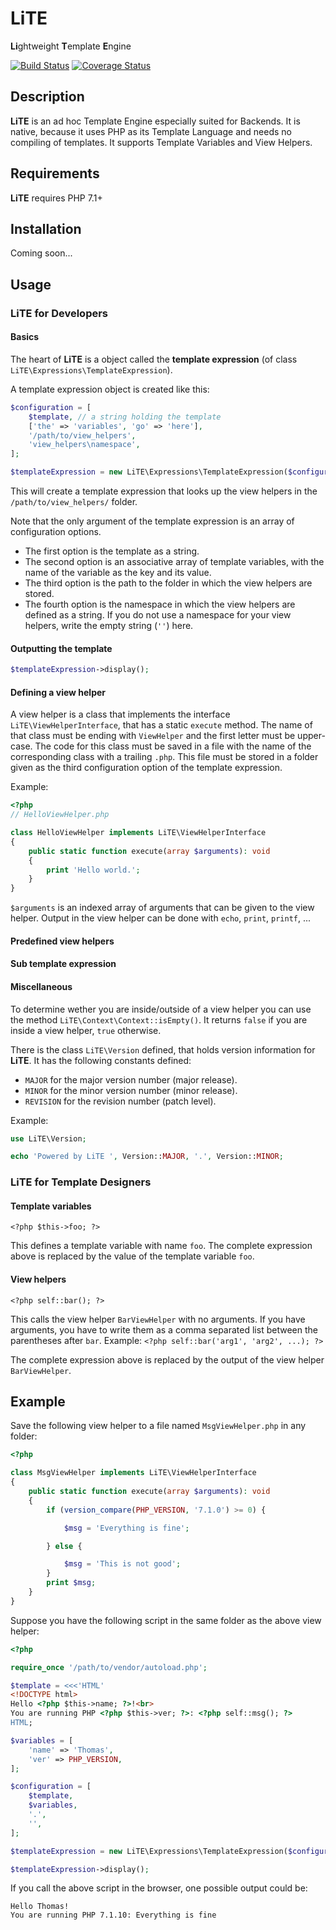 LiTE
====
**Li**ghtweight **T**emplate **E**ngine

[![Build Status](https://travis-ci.org/tpawl/LiTE.svg?branch=master)](https://travis-ci.org/tpawl/LiTE)
[![Coverage Status](https://coveralls.io/repos/github/tpawl/LiTE/badge.svg)](https://coveralls.io/github/tpawl/LiTE)

Description
-----------

**LiTE** is an ad hoc Template Engine especially suited for Backends.
It is native, because it uses PHP as its Template Language and needs no compiling of templates.
It supports Template Variables and View Helpers.

Requirements
------------

**LiTE** requires PHP 7.1+

Installation
------------

Coming soon...

Usage
-----

### LiTE for Developers

#### Basics

The heart of **LiTE** is a object called the **template expression** (of class `LiTE\Expressions\TemplateExpression`).

A template expression object is created like this:

```php
$configuration = [
    $template, // a string holding the template
    ['the' => 'variables', 'go' => 'here'],
    '/path/to/view_helpers',
    'view_helpers\namespace',
];

$templateExpression = new LiTE\Expressions\TemplateExpression($configuration);
```
This will create a template expression that looks up the view helpers in the `/path/to/view_helpers/` folder.

Note that the only argument of the template expression is an array of configuration options.
* The first option is the template as a string.
* The second option is an associative array of template variables, with the name of the variable as the key and its value.
* The third option is the path to the folder in which the view helpers are stored.
* The fourth option is the namespace in which the view helpers are defined as a string. If you do not use a namespace for your view helpers, write the empty string (`''`) here.

#### Outputting the template

```php
$templateExpression->display();
```

#### Defining a view helper

A view helper is a class that implements the interface `LiTE\ViewHelperInterface`, that has a static `execute` method.
The name of that class must be ending with `ViewHelper` and the first letter must be upper-case.
The code for this class must be saved in a file with the name of the corresponding class with a trailing `.php`.
This file must be stored in a folder given as the third configuration option of the template expression.

Example:

```php
<?php
// HelloViewHelper.php

class HelloViewHelper implements LiTE\ViewHelperInterface
{
    public static function execute(array $arguments): void
    {
        print 'Hello world.';
    }
}

```

`$arguments` is an indexed array of arguments that can be given to the view helper.
Output in the view helper can be done with `echo`, `print`, `printf`, ...

#### Predefined view helpers

#### Sub template expression

#### Miscellaneous

To determine wether you are inside/outside of a view helper you can use the method `LiTE\Context\Context::isEmpty()`.
It returns `false` if you are inside a view helper, `true` otherwise.

There is the class `LiTE\Version` defined, that holds version information for **LiTE**.
It has the following constants defined:
* `MAJOR` for the major version number (major release).
* `MINOR` for the minor version number (minor release).
* `REVISION` for the revision number (patch level).

Example:

```php
use LiTE\Version;

echo 'Powered by LiTE ', Version::MAJOR, '.', Version::MINOR;
```

### LiTE for Template Designers

#### Template variables

```
<?php $this->foo; ?>
```

This defines a template variable with name `foo`.
The complete expression above is replaced by the value of the template variable `foo`.

#### View helpers

```
<?php self::bar(); ?>
```

This calls the view helper `BarViewHelper` with no arguments.
If you have arguments, you have to write them as a comma separated list between the parentheses after `bar`.
Example: `<?php self::bar('arg1', 'arg2', ...); ?>`

The complete expression above is replaced by the output of the view helper `BarViewHelper`.

Example
-------

Save the following view helper to a file named `MsgViewHelper.php` in any folder:

```php
<?php

class MsgViewHelper implements LiTE\ViewHelperInterface
{
    public static function execute(array $arguments): void
    {
        if (version_compare(PHP_VERSION, '7.1.0') >= 0) {

            $msg = 'Everything is fine';

        } else {

            $msg = 'This is not good';
        }
        print $msg;
    }
}

```

Suppose you have the following script in the same folder as the above view helper:

```php
<?php

require_once '/path/to/vendor/autoload.php';

$template = <<<'HTML'
<!DOCTYPE html>
Hello <?php $this->name; ?>!<br>
You are running PHP <?php $this->ver; ?>: <?php self::msg(); ?>
HTML;

$variables = [
    'name' => 'Thomas',
    'ver' => PHP_VERSION,
];

$configuration = [
    $template,
    $variables,
    '.',
    '',
];

$templateExpression = new LiTE\Expressions\TemplateExpression($configuration);

$templateExpression->display();

```

If you call the above script in the browser, one possible output could be:

```
Hello Thomas!
You are running PHP 7.1.10: Everything is fine
```
